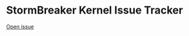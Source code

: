 # StormBreaker Kernel Issue Tracker
[Open issue](https://github.com/stormbreaker-project/issues/issues/new/choose)
